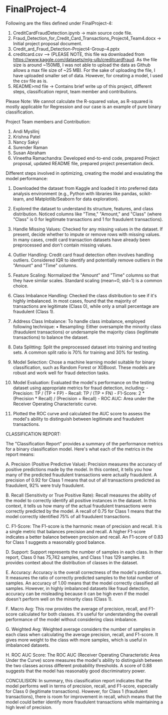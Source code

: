 # FinalProject-4

Following are the files defined under FinalProject-4:

1. CreditCardFraudDetection.ipynb -> main source code file.
2. Fraud_Detection_for_Credit_Card_Transactions_Project4_Team4.docx  -> Initial project proposal document.
3. Credit_ard_Fraud_Detection-Project4-Group-4.pptx
4. creditcard.csv --> (PLEASE NOTE, this file wa downloaded from https://www.kaggle.com/datasets/mlg-ulb/creditcardfraud. As the file size is around ~150MB, I was not able to upload the data as Github allows a max file size of ~25 MB). For the sake of uploading the file, I have uploaded smaller set of data. However, for creating a model, I used the csv file as is.
5. README>md file  -> Contains brief write up of this project, different steps, classification reprot, team member and contributions.

Please Note: We cannot calculate the R-squared value, as R-squared is mostly applicable for Regression and our case is an example of pure binary classification.

   Project Team members and Contribution:
   1.	Andi Mysllinj
   2.	Krishna  Patel
   3.	Nancy Sakyi
   4.	Surender Raman
   5.	Susan Abraham
   6.	Vineetha Ramachandra: Developed end-to-end code, prepared Project proposal, updated README file, prepared project presentation deck.

Different steps involved in optimizing, creating the model and evaulating the model performance:

1. Downloaded the dataset from Kaggle and loaded it into preferred data analysis environment (e.g., Python with libraries like pandas, scikit-learn, and Matplotlib/Seaborn for data exploration).
   
2. Explored the dataset to understand its structure, features, and class distribution. Noticed columns like "Time," "Amount," and "Class" (where "Class" is 0 for legitimate transactions and 1 for fraudulent transactions).

3. Handle Missing Values: Checked for any missing values in the dataset. If present, decide whether to impute or remove rows with missing values. In many cases, credit card transaction datasets have already been preprocessed and don't contain missing values.

4. Outlier Handling: Credit card fraud detection often involves handling outliers. Considered IQR to identify and potentially remove outliers in the "Amount" and "Time" columns.

5. Feature Scaling: Normalized the "Amount" and "Time" columns so that they have similar scales. Standard scaling (mean=0, std=1) is a common choice.

6. Class Imbalance Handling: Checked the class distribution to see if it's highly imbalanced. In most cases, found that the majority of transactions are legitimate (Class 0), while only a small percentage are fraudulent (Class 1).

7. Address Class Imbalance: To handle class imbalance, employed following technique:
	• Resampling: Either oversample the minority class (fraudulent transactions) or undersample the majority class (legitimate transactions) to balance the dataset.

8. Data Splitting: Split the preprocessed dataset into training and testing sets. A common split ratio is 70% for training and 30% for testing.

9. Model Selection: Chose a machine learning model suitable for binary classification, such as Random Forest or XGBoost. These models are robust and work well for fraud detection tasks.

10. Model Evaluation: Evaluated the model's performance on the testing dataset using appropriate metrics for fraud detection, including: - Precision: TP / (TP + FP) - Recall: TP / (TP + FN) - F1-Score: 2 * (Precision * Recall) / (Precision + Recall) - ROC AUC: Area under the Receiver Operating Characteristic curve.

11. Plotted the ROC curve and calculated the AUC score to assess the model's ability to distinguish between legitimate and fraudulent transactions.

CLASSIFICATION REPORT:

The "Classification Report" provides a summary of the performance metrics for a binary classification model. Here's what each of the metrics in the report means:

A. Precision (Positive Predictive Value): Precision measures the accuracy of positive predictions made by the model. In this context, it tells you how many of the predicted fraudulent transactions were actually fraudulent. A precision of 0.92 for Class 1 means that out of all transactions predicted as fraudulent, 92% were truly fraudulent.

B. Recall (Sensitivity or True Positive Rate): Recall measures the ability of the model to correctly identify all positive instances in the dataset. In this context, it tells us how many of the actual fraudulent transactions were correctly predicted by the model. A recall of 0.75 for Class 1 means that the model correctly identified 75% of all fraudulent transactions.

C. F1-Score: The F1-score is the harmonic mean of precision and recall. It is a single metric that balances precision and recall. A higher F1-score indicates a better balance between precision and recall. An F1-score of 0.83 for Class 1 suggests a reasonably good balance.

D. Support: Support represents the number of samples in each class. In ther report, Class 0 has 75,742 samples, and Class 1 has 129 samples. It provides context about the distribution of classes in the dataset.

E. Accuracy: Accuracy is the overall correctness of the model's predictions. It measures the ratio of correctly predicted samples to the total number of samples. An accuracy of 1.00 means that the model correctly classified all samples. However, in highly imbalanced datasets like fraud detection, accuracy can be misleading because it can be high even if the model doesn't perform well on the minority class (Class 1).

F. Macro Avg: This row provides the average of precision, recall, and F1-score calculated for both classes. It's useful for understanding the overall performance of the model without considering class imbalance.

G. Weighted Avg: Weighted average considers the number of samples in each class when calculating the average precision, recall, and F1-score. It gives more weight to the class with more samples, which is useful in imbalanced datasets.

H. ROC AUC Score: The ROC AUC (Receiver Operating Characteristic Area Under the Curve) score measures the model's ability to distinguish between the two classes across different probability thresholds. A score of 0.88 suggests that the model has reasonably good discriminatory power.

CONCULISION: In summary, this classification report indicates that the model performs well in terms of precision, recall, and F1-score, especially for Class 0 (legitimate transactions). However, for Class 1 (fraudulent transactions), there is room for improvement in recall, which means that the model could better identify more fraudulent transactions while maintaining a high level of precision.



